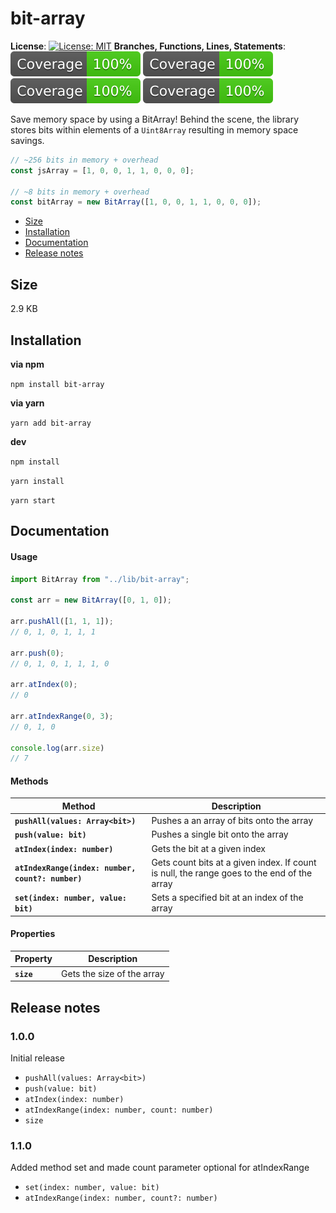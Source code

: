 # bit-array

**License**:
[![License: MIT](https://img.shields.io/badge/License-MIT-yellow.svg)](https://opensource.org/licenses/MIT)
**Branches, Functions, Lines, Statements**:
![Coverage Branches](./coverage/badge-branches.svg)
![Coverage Functions](./coverage/badge-functions.svg)
![Coverage Lines](./coverage/badge-lines.svg)
![Coverage Statements](./coverage/badge-statements.svg)

Save memory space by using a BitArray! Behind the scene, the library stores bits within elements of a `Uint8Array` resulting in memory space savings.

```typescript
// ~256 bits in memory + overhead
const jsArray = [1, 0, 0, 1, 1, 0, 0, 0];

// ~8 bits in memory + overhead
const bitArray = new BitArray([1, 0, 0, 1, 1, 0, 0, 0]);
```


- [Size](#size)
- [Installation](#installation)
- [Documentation](#documentation)
- [Release notes](#release-notes)

## Size
2.9 KB

## Installation
**via npm**

`npm install bit-array`

**via yarn**

`yarn add bit-array`

**dev**

`npm install`

`yarn install`

`yarn start`

## Documentation

#### Usage
```typescript
import BitArray from "../lib/bit-array";

const arr = new BitArray([0, 1, 0]);

arr.pushAll([1, 1, 1]);
// 0, 1, 0, 1, 1, 1

arr.push(0);
// 0, 1, 0, 1, 1, 1, 0

arr.atIndex(0);
// 0

arr.atIndexRange(0, 3);
// 0, 1, 0

console.log(arr.size)
// 7
```

#### Methods
Method | Description
--- | --- 
**`pushAll(values: Array<bit>)`** | Pushes a an array of bits onto the array
**`push(value: bit)`** | Pushes a single bit onto the array
**`atIndex(index: number)`** | Gets the bit at a given index
**`atIndexRange(index: number, count?: number)`** | Gets count bits at a given index. If count is null, the range goes to the end of the array
**`set(index: number, value: bit)`** | Sets a specified bit at an index of the array

#### Properties
Property | Description
--- | --- 
**`size`** | Gets the size of the array

## Release notes
### 1.0.0
Initial release
- `pushAll(values: Array<bit>)`
- `push(value: bit)`
- `atIndex(index: number)`
- `atIndexRange(index: number, count: number)`
- `size`

### 1.1.0
Added method set and made count parameter optional for atIndexRange
- `set(index: number, value: bit)`
- `atIndexRange(index: number, count?: number)` 
